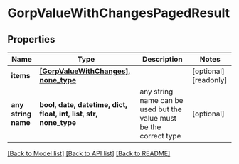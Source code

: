 # GorpValueWithChangesPagedResult


## Properties
Name | Type | Description | Notes
------------ | ------------- | ------------- | -------------
**items** | [**[GorpValueWithChanges], none_type**](GorpValueWithChanges.md) |  | [optional] [readonly] 
**any string name** | **bool, date, datetime, dict, float, int, list, str, none_type** | any string name can be used but the value must be the correct type | [optional]

[[Back to Model list]](../README.md#documentation-for-models) [[Back to API list]](../README.md#documentation-for-api-endpoints) [[Back to README]](../README.md)


